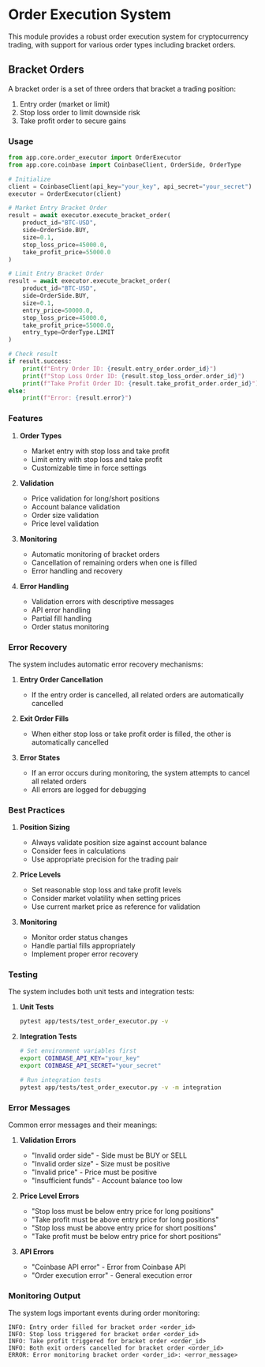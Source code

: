# Order Execution System

This module provides a robust order execution system for cryptocurrency trading, with support for various order types including bracket orders.

## Bracket Orders

A bracket order is a set of three orders that bracket a trading position:
1. Entry order (market or limit)
2. Stop loss order to limit downside risk
3. Take profit order to secure gains

### Usage

```python
from app.core.order_executor import OrderExecutor
from app.core.coinbase import CoinbaseClient, OrderSide, OrderType

# Initialize
client = CoinbaseClient(api_key="your_key", api_secret="your_secret")
executor = OrderExecutor(client)

# Market Entry Bracket Order
result = await executor.execute_bracket_order(
    product_id="BTC-USD",
    side=OrderSide.BUY,
    size=0.1,
    stop_loss_price=45000.0,
    take_profit_price=55000.0
)

# Limit Entry Bracket Order
result = await executor.execute_bracket_order(
    product_id="BTC-USD",
    side=OrderSide.BUY,
    size=0.1,
    entry_price=50000.0,
    stop_loss_price=45000.0,
    take_profit_price=55000.0,
    entry_type=OrderType.LIMIT
)

# Check result
if result.success:
    print(f"Entry Order ID: {result.entry_order.order_id}")
    print(f"Stop Loss Order ID: {result.stop_loss_order.order_id}")
    print(f"Take Profit Order ID: {result.take_profit_order.order_id}")
else:
    print(f"Error: {result.error}")
```

### Features

1. **Order Types**
   - Market entry with stop loss and take profit
   - Limit entry with stop loss and take profit
   - Customizable time in force settings

2. **Validation**
   - Price validation for long/short positions
   - Account balance validation
   - Order size validation
   - Price level validation

3. **Monitoring**
   - Automatic monitoring of bracket orders
   - Cancellation of remaining orders when one is filled
   - Error handling and recovery

4. **Error Handling**
   - Validation errors with descriptive messages
   - API error handling
   - Partial fill handling
   - Order status monitoring

### Error Recovery

The system includes automatic error recovery mechanisms:

1. **Entry Order Cancellation**
   - If the entry order is cancelled, all related orders are automatically cancelled

2. **Exit Order Fills**
   - When either stop loss or take profit order is filled, the other is automatically cancelled

3. **Error States**
   - If an error occurs during monitoring, the system attempts to cancel all related orders
   - All errors are logged for debugging

### Best Practices

1. **Position Sizing**
   - Always validate position size against account balance
   - Consider fees in calculations
   - Use appropriate precision for the trading pair

2. **Price Levels**
   - Set reasonable stop loss and take profit levels
   - Consider market volatility when setting prices
   - Use current market price as reference for validation

3. **Monitoring**
   - Monitor order status changes
   - Handle partial fills appropriately
   - Implement proper error recovery

### Testing

The system includes both unit tests and integration tests:

1. **Unit Tests**
   ```bash
   pytest app/tests/test_order_executor.py -v
   ```

2. **Integration Tests**
   ```bash
   # Set environment variables first
   export COINBASE_API_KEY="your_key"
   export COINBASE_API_SECRET="your_secret"
   
   # Run integration tests
   pytest app/tests/test_order_executor.py -v -m integration
   ```

### Error Messages

Common error messages and their meanings:

1. **Validation Errors**
   - "Invalid order side" - Side must be BUY or SELL
   - "Invalid order size" - Size must be positive
   - "Invalid price" - Price must be positive
   - "Insufficient funds" - Account balance too low

2. **Price Level Errors**
   - "Stop loss must be below entry price for long positions"
   - "Take profit must be above entry price for long positions"
   - "Stop loss must be above entry price for short positions"
   - "Take profit must be below entry price for short positions"

3. **API Errors**
   - "Coinbase API error" - Error from Coinbase API
   - "Order execution error" - General execution error

### Monitoring Output

The system logs important events during order monitoring:

```
INFO: Entry order filled for bracket order <order_id>
INFO: Stop loss triggered for bracket order <order_id>
INFO: Take profit triggered for bracket order <order_id>
INFO: Both exit orders cancelled for bracket order <order_id>
ERROR: Error monitoring bracket order <order_id>: <error_message>
``` 